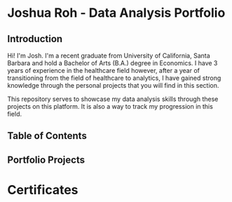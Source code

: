 # Joshua Roh - Data Analysis Portfolio

## Introduction
Hi! I'm Josh. I'm a recent graduate from University of California, Santa Barbara and hold a Bachelor of Arts (B.A.) degree in Economics. I have 3 years of experience in the healthcare field however, after a year of transitioning from the field of healthcare to analytics, I have gained strong knowledge through the personal projects that you will find in this section. 

This repository serves to showcase my data analysis skills through these projects on this platform. It is also a way to track my progression in this field. 


## Table of Contents

## Portfolio Projects

# Certificates
